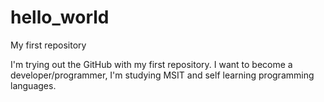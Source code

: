 # hello_world
My first repository

I'm trying out the GitHub with my first repository. 
I want to become a developer/programmer, I'm studying MSIT and self learning programming languages. 

